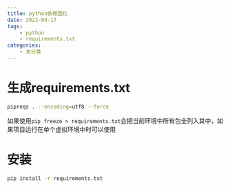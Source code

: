 ```yaml
---
title: python依赖固化
date: 2022-04-17
tags: 
    - python
    - requirements.txt
categories: 
    - 未分类
---
```

# 生成requirements.txt
```bash
pipreqs . --encoding=utf8 --force
```
如果使用`pip freeze > requirements.txt`会把当前环境中所有包全列入其中，如果项目运行在单个虚拟环境中时可以使用
# 安装
```bash
pip install -r requirements.txt
```
